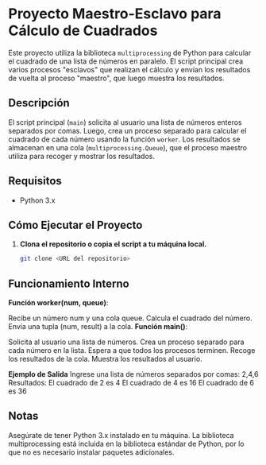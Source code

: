 # Proyecto Maestro-Esclavo para Cálculo de Cuadrados

Este proyecto utiliza la biblioteca `multiprocessing` de Python para calcular el cuadrado de una lista de números en paralelo. El script principal crea varios procesos "esclavos" que realizan el cálculo y envían los resultados de vuelta al proceso "maestro", que luego muestra los resultados.

## Descripción

El script principal (`main`) solicita al usuario una lista de números enteros separados por comas. Luego, crea un proceso separado para calcular el cuadrado de cada número usando la función `worker`. Los resultados se almacenan en una cola (`multiprocessing.Queue`), que el proceso maestro utiliza para recoger y mostrar los resultados.

## Requisitos

- Python 3.x

## Cómo Ejecutar el Proyecto

1. **Clona el repositorio o copia el script a tu máquina local.**
   
   ```bash
   git clone <URL del repositorio>


## Funcionamiento Interno
**Función worker(num, queue)**:

Recibe un número num y una cola queue.
Calcula el cuadrado del número.
Envía una tupla (num, result) a la cola.
**Función main()**:

Solicita al usuario una lista de números.
Crea un proceso separado para cada número en la lista.
Espera a que todos los procesos terminen.
Recoge los resultados de la cola.
Muestra los resultados al usuario.


**Ejemplo de Salida**
Ingrese una lista de números separados por comas: 2,4,6
Resultados:
El cuadrado de 2 es 4
El cuadrado de 4 es 16
El cuadrado de 6 es 36

## Notas
Asegúrate de tener Python 3.x instalado en tu máquina.
La biblioteca multiprocessing está incluida en la biblioteca estándar de Python, por lo que no es necesario instalar paquetes adicionales.

